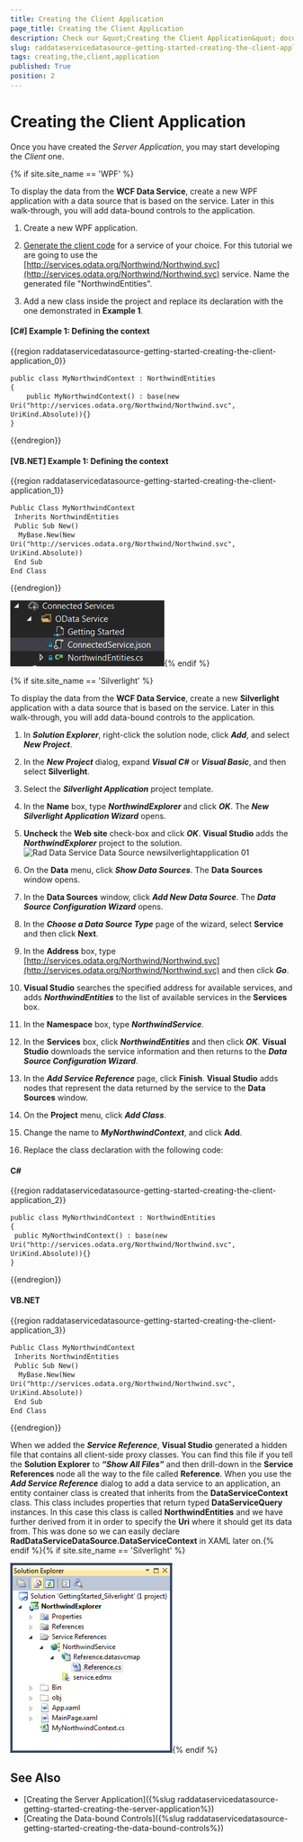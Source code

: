 ```yaml
---
title: Creating the Client Application
page_title: Creating the Client Application
description: Check our &quot;Creating the Client Application&quot; documentation article for the RadDataServiceDataSource {{ site.framework_name }} control.
slug: raddataservicedatasource-getting-started-creating-the-client-application
tags: creating,the,client,application
published: True
position: 2
---
```


# Creating the Client Application

Once you have created the _Server Application_, you may start developing the _Client_ one. 

{% if site.site_name == 'WPF' %}

To display the data from the __WCF Data Service__, create a new WPF application with a data source that is based on the service. Later in this walk-through, you will add data-bound controls to the application.

1. Create a new WPF application. 

1. [Generate the client code](https://docs.microsoft.com/en-us/odata/client/code-generation-tool) for a service of your choice. For this tutorial we are going to use the [http://services.odata.org/Northwind/Northwind.svc](http://services.odata.org/Northwind/Northwind.svc) service. Name the generated file "NorthwindEntities".

1. Add a new class inside the project and replace its declaration with the one demonstrated in __Example 1__.

#### __[C#] Example 1: Defining the context__

{{region raddataservicedatasource-getting-started-creating-the-client-application_0}}

	public class MyNorthwindContext : NorthwindEntities
	{
		public MyNorthwindContext() : base(new Uri("http://services.odata.org/Northwind/Northwind.svc", UriKind.Absolute)){}
	}
{{endregion}}

#### __[VB.NET] Example 1: Defining the context__

{{region raddataservicedatasource-getting-started-creating-the-client-application_1}}

	Public Class MyNorthwindContext
	 Inherits NorthwindEntities
	 Public Sub New()
	  MyBase.New(New Uri("http://services.odata.org/Northwind/Northwind.svc", UriKind.Absolute))
	 End Sub
	End Class
{{endregion}}

![WPF RadDataServiceDataSource Generated WCF Files](images/RadDataServiceDataSource_GeneratedClientCode_WPF.png){% endif %}

{% if site.site_name == 'Silverlight' %}

To display the data from the __WCF Data Service__, create a new __Silverlight__ application with a data source that is based on the service. Later in this walk-through, you will add data-bound controls to the application.

1. In ___Solution Explorer___, right-click the solution node, click ___Add___, and select ___New Project___.

1. In the ___New Project___ dialog, expand ___Visual C#___ or ___Visual Basic___, and then select __Silverlight__.

1. Select the ___Silverlight Application___ project template.

1. In the __Name__ box, type ___NorthwindExplorer___ and click ___OK___. The ___New Silverlight Application Wizard___ opens.

1. __Uncheck__ the __Web site__ check-box and click ___OK___. __Visual Studio__ adds the ___NorthwindExplorer___ project to the solution.
 ![Rad Data Service Data Source newsilverlightapplication 01](images/RadDataServiceDataSource_newsilverlightapplication01.PNG)

1. On the __Data__ menu, click ___Show Data Sources___. The __Data Sources__ window opens.

1. In the __Data Sources__ window, click ___Add New Data Source___. The ___Data Source Configuration Wizard___ opens.

1. In the ___Choose a Data Source Type___ page of the wizard, select __Service__ and then click __Next__.

1. In the __Address__ box, type [http://services.odata.org/Northwind/Northwind.svc](http://services.odata.org/Northwind/Northwind.svc) and then click ___Go___.
            

1. __Visual Studio__ searches the specified address for available services, and adds ___NorthwindEntities___ to the list of available services in the __Services__ box.

1. In the __Namespace__ box, type ___NorthwindService___.

1. In the __Services__ box, click ___NorthwindEntities___ and then click ___OK___. __Visual Studio__ downloads the service information and then returns to the ___Data Source Configuration Wizard___.

1. In the ___Add Service Reference___ page, click __Finish__.  __Visual Studio__ adds nodes that represent the data returned by the service to the __Data Sources__ window.

1. On the __Project__ menu, click ___Add Class___.

1. Change the name to ___MyNorthwindContext___, and click __Add__.

1. Replace the class declaration with the following code:

#### __C#__

{{region raddataservicedatasource-getting-started-creating-the-client-application_2}}

	public class MyNorthwindContext : NorthwindEntities
	{
	 public MyNorthwindContext() : base(new Uri("http://services.odata.org/Northwind/Northwind.svc", UriKind.Absolute)){}
	}
{{endregion}}



#### __VB.NET__

{{region raddataservicedatasource-getting-started-creating-the-client-application_3}}

	Public Class MyNorthwindContext
	 Inherits NorthwindEntities
	 Public Sub New()
	  MyBase.New(New Uri("http://services.odata.org/Northwind/Northwind.svc", UriKind.Absolute))
	 End Sub
	End Class
{{endregion}}



When we added the ___Service Reference___, __Visual Studio__ generated a hidden file that contains all client-side proxy classes. You can find this file if you tell the __Solution Explorer__ to ___“Show All Files”___ and then drill-down in the __Service References__ node all the way to the file called __Reference__. When you use the ___Add Service Reference___ dialog to add a data service to an application, an entity container class is created that inherits from the __DataServiceContext__ class. This class includes properties that return typed __DataServiceQuery__ instances. In this case this class is called __NorthwindEntities__ and we have further derived from it in order to specify the __Uri__ where it should get its data from. This was done so we can easily declare __RadDataServiceDataSource.DataServiceContext__ in XAML later on.{% endif %}{% if site.site_name == 'Silverlight' %}

![WPF RadDataServiceDataSource Project Structure WCF](images/RadDataServiceDataSource_GeneratedClientCode_SL.png){% endif %}

## See Also
* [Creating the Server Application]({%slug raddataservicedatasource-getting-started-creating-the-server-application%})
* [Creating the Data-bound Controls]({%slug raddataservicedatasource-getting-started-creating-the-data-bound-controls%})